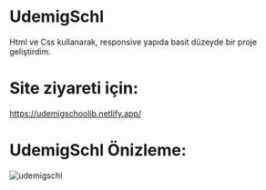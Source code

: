 # UdemigSchl 
 Html ve Css kullanarak, responsive yapıda  basit düzeyde bir proje geliştirdim.

# Site ziyareti için: 

https://udemigschoolib.netlify.app/

# UdemigSchl  Önizleme:

![udemigschl](https://github.com/IbrahimBooz/UdemingSchool/assets/109763478/f9bcd736-0d2d-4ed0-9af4-8ad5ba5a7d78)
